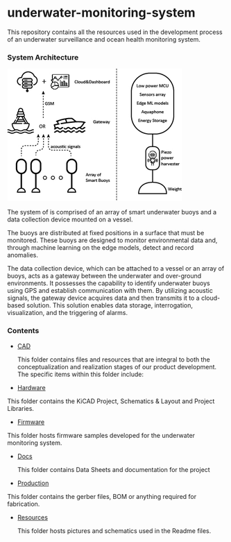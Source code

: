 # underwater-monitoring-system

This repository contains all the resources used in the development process of an underwater surveillance and ocean health monitoring system.

### System Architecture
![Schematic](\resources\DianaSchematic.jpg)  

The system of is comprised of an array of smart underwater buoys and a data collection device mounted on a vessel.

The buoys are distributed at fixed positions in a surface that must be monitored. These buoys are designed to monitor environmental data and, through machine learning on the edge models, detect and record anomalies.

The data collection device, which can be attached to a vessel or an array of buoys, acts as a gateway between the underwater and over-ground environments. It possesses the capability to identify underwater buoys using GPS and establish communication with them. By utilizing acoustic signals, the gateway device acquires data and then transmits it to a cloud-based solution. This solution enables data storage, interrogation, visualization, and the triggering of alarms.

### Contents
- [CAD](cad)
  
  This folder contains files and resources that are integral to both the conceptualization and realization stages of our product development. The specific items within this folder include:
- [Hardware](hardware)
  
This folder contains the KiCAD Project, Schematics & Layout and Project Libraries.

- [Firmware](firmware)
  
This folder hosts firmware samples developed for the underwater monitoring system.

- [Docs](docs)
  
  This folder contains Data Sheets and documentation for the project

- [Production](production)
  
This folder contains the gerber files, BOM or anything required for fabrication.

- [Resources](resources)
  
  This folder hosts pictures and schematics used in the Readme files.
